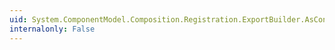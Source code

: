 ```yaml
---
uid: System.ComponentModel.Composition.Registration.ExportBuilder.AsContractName(System.String)
internalonly: False
---
```

